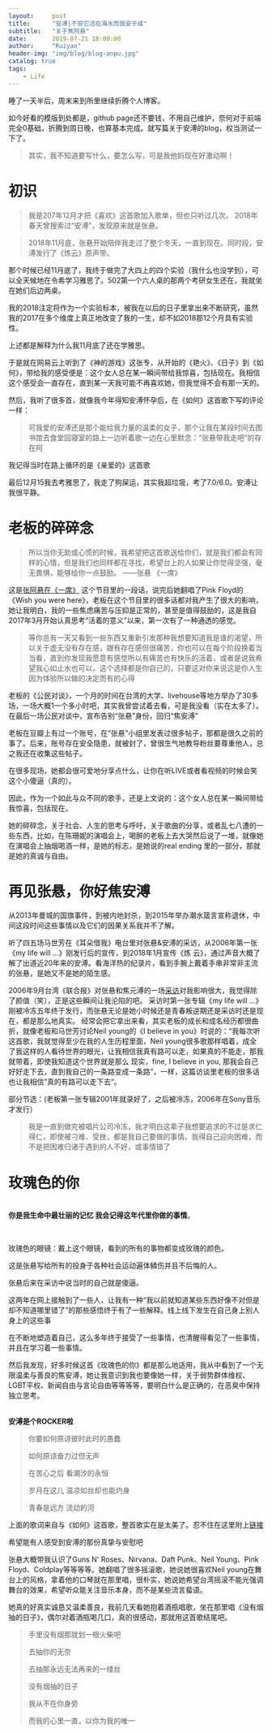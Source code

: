 ```yaml
---
layout:     post
title:      "安溥|不安它活在海水而我安于咸"
subtitle:   "关于焦阿悬"
date:       2019-07-21 18:00:00
author:     "Ruiyao"
header-img: "img/blog/blog-anpu.jpg"
catalog: true
tags:
    - Life
---
```

<p> 睡了一天半后，周末来到所里继续折腾个人博客。</p>
<p>如今好看的模版到处都是，github page还不要钱，不用自己维护，奈何对于前端完全0基础，折腾到周日晚，也算基本完成。就写篇关于安溥的blog，权当测试一下了。</p>

> 其实，我不知道要写什么，要怎么写，可是我他妈现在好激动啊！


# 初识
 > 我是207年12月才把《喜欢》这首歌加入歌单，但也只听过几次。
 > 2018年春天曾搜索过“安溥”，发现原来就是张悬。
 
 > 2018年11月底，张悬开始陪伴我走过了整个冬天，一直到现在。同时段，安溥发行了《炼云》原声带。
 
 那个时候已经11月底了，我终于做完了大四上的四个实验（我什么也没学到），可以全天候地在令希学习雅思了。502第一个六人桌的那两个考研女生还在，我就坐在她们后边两桌。
 
 我的2018注定将作为一个实验标本，被我在以后的日子里拿出来不断研究，虽然我的2017在多个维度上真正地改变了我的一生，却不如2018那12个月具有实验性。
 
 上述都是解释为什么我11月底了还在学雅思。
 
 于是就在网易云上听到了《神的游戏》这张专，从开始的《艳火》、《日子》到《如何》，带给我的感受便是：这个女人总在某一瞬间带给我惊喜，包括现在。我相信这个感受会一直存在，直到某一天我可能不再喜欢她，但我觉得不会有那一天的。
 
 然后，我听了很多首，就像我今年得知安溥怀孕后，在《如何》这首歌下写的评论一样：
 > 可我爱的安溥还是那个能给我力量的温柔的女子，那个让我在某段时间去图书馆去食堂回寝室的路上一边听着歌一边在心里默念：“张悬带我走吧”的存在阿
 
 我记得当时在路上循环的是《亲爱的》这首歌
 
 最后12月15我去考雅思了，我走了狗屎运，其实我超垃圾，考了7.0/6.0。安溥让我很平静。


# 老板的碎碎念
> 所以当你无助或心慌的时候，我希望把这首歌送给你们，就是我们都会有同样的心情，但是我们也同样都在寻找，希望台上的人如果让你觉得坚强，毫无畏惧，能够给你一点鼓励。                      ——张悬 《一席》

这是[张阿悬在《一席》](https://www.yixi.tv/speech/220) 这个节目里的一段话，说完后她翻唱了Pink Floyd的《Wish you were here》，老板在这个节目里的很多话都对我产生了很大的影响，她让我明白，我的一些焦虑痛苦与压抑是正常的，甚至是值得鼓励的，这是我自2017年3月开始认真思考“活着的意义”以来，第一次有了一种通透的感觉。

> 等你总有一天又看到一些东西又重新引发那种我想要知道我是谁的渴望，所以关于虚无没有存在感，跟有存在感但很痛苦，你也可以在每个阶段换着当当看，直到你发现我愿意有感觉所以有痛苦也有快乐的活着，或者是说我希望我心如止水也可以，这个选择都是你自己的，只要这对你来说这是你人生因为体验所以做的决定而有的心得

老板的《公民对谈》，一个月的时间在台湾的大学、livehouse等地方举办了30多场，一场大概1一个多小时吧，其实我曾尝试着去看，可是我没看（实在太多了）。在最后一场公民对谈中，宣布告别“张悬”身份，回归“焦安溥”

老板在豆瓣上有过一个账号，在“张悬"小组里发表过很多帖子，那都是很久之前的事了。后来，账号存在安全隐患，就被封了，曾很生气地教导粉丝要尊重他人，总之我还在收集这些帖子。

在很多现场，她都会很可爱地分享点什么，让你在听LIVE或者看视频的时候会笑这个小傻逼（真的）。

因此，作为一个如此与众不同的歌手，还是上文说的：这个女人总在某一瞬间带给我惊喜，包括现在。

她的碎碎念，关于社会、人生的思考与呼吁，关于歌曲的分享，或者乱七八遭的一些东西，比如，在陈珊妮的演唱会上，喝醉的老板上去大哭然后说了一堆，就像她在演唱会上抽烟喝酒一样，是她的标志，是她说的real ending 里的一部分，那就是她的真诚与自由。

# 再见张悬，你好焦安溥
从2013年曼城的国旗事件，到被内地封杀，到2015年举办潮水箴言宣称退休，中间这段时间这些事情以及它们的因果关系我并不了解。

听了四五场马世芳在《耳朵借我》电台里对张悬&安溥的采访，从2006年第一张《my life will ...》刚发行后的宣传，到2018年1月宣传《炼
云》，通过声音大概了解了出道近20年来的安溥。看海洋热的纪录片，看到手腕上戴着手串非常非主流的张悬，是她又不是她的陌生感。

2006年9月台湾《联合报》对张悬和焦元溥的一场[采访](http://www.sohu.com/a/199625864_206804)对我影响很大，我觉得除了颜值（笑），正是这些瞬间让我沦陷的吧。
采访时第一张专辑《my life will ...》刚被冷冻五年终于发行，而张悬无论是她小时候还是青春叛逆期还是采访时还是现在，都是那么地真实。
经常会把它拿出来看，其实老板的成长和成名经历都很曲折，就像老板和马世芳讨论Neil young的《I believe in you》时说的：“我每次听这首歌，我就觉得至少在我的人生历程里面，Neil young很多歌那样唱着，成全了我这样的人看待世界的眼光，让我相信我真有路可以走，如果真的不能走，那我就带着，即使我知道这个世界就是那么
现实，fine, I believe in you, 那我会自己好好走下去，直到我自己的一条路变成一条路”，一样，这篇访谈里老板的很多话也让我相信”真的有路可以走下去“。

部分节选：(老板第一张专辑2001年就录好了，之后被冷冻，2006年在Sony音乐才发行）
> 我是一直到做完被唱片公司冷冻，我才明白这辈子我想要追求的不过是求仁得仁，即使被刁难、受挫，都是我自己要做的事情。我得自己迎向困难，而不是把困难归诸于遇到的人不好，或事情错了

# 玫瑰色的你
<div>
		    
  <br><b>你是我生命中最壮丽的记忆 我会记得这年代里你做的事情</b>。
 
  <br><p>玫瑰色的眼镜：戴上这个眼镜，看到的所有的事物都变成玫瑰的颜色。</p>
  
  <p>这是张悬写给所有的投身于各种社会运动遍体鳞伤并且不后悔的人。</p>
  
  <p>张悬后来在采访中说当时的自己就是傻逼。</P>
  
  这两年在网上接触到了一些人，让我有一种“我以前就知道某些东西好像不对但是却不知道哪里错了”的那些感悟终于有了一些解释。线上线下发生在自己身上别人身上的这些事
  
  在不断地塑造着自己，这么多年终于接受了一些事情，也清醒得看见了一些事情，并且在学习着一些事情。
  
  然后我发现，好多时候这首《玫瑰色的你》都是那么地适用，我从中看到了一个无限温柔与善良的焦安溥，她让我意识到我也要像她一样，关于弱势群体维权、LGBT平权、新闻自由与言论自由等等等等，要明白什么是正确的，在恶臭中保持独立思考。
 
 <div>
<br><b>安溥是个ROCKER啦</b>


  > 你要如何原谅彼时此时的愚蠢
  >
  > 如何原谅奋力过但无声
  >
  > 在苦心之后 看潮汐的永恒 
  >
  > 岁月在这儿 温凉如丝却也能灼身
  >
  > 青春是远方 流动的河      
  
上面的歌词来自与《如何》这首歌，整首歌实在是太美了。忍不住在这里附上[链接](https://music.163.com/#/song?id=326699)

希望能有人感受到安溥的那份真挚与安慰吧
  
张悬大概带我认识了Guns N' Roses、Nirvana、Daft Punk、Neil Young、Pink Floyd、Coldplay等等等等。她翻唱了很多摇滚歌，她说她很喜欢Neil young在舞台上的风格，拿着他的口琴就在那里唱，很朴实，她说她希望台湾摇滚不能光强调舞台的效果，希望听众能关注音乐本身，而不是某些流言蜚语。
  
她真的好真实诚恳又温柔善良，我前几天看她抱着酒瓶唱歌，坐在那里唱《没有烟抽的日子》，偶尔对着酒瓶喝几口，真的很感动，那就用这首歌结尾吧。


>手里没有烟那就划一根火柴吧
>
>去抽你的无奈
>
>去抽那永远无法再来的一缕丝
>
>没有烟抽的日子
>
>我从不在你身旁
>
>而我的心里一直，以你为我的唯一

  
  
  
  
  
 
   
